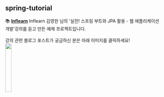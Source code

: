 ## spring-tutorial

📚 **<u>Inflearn</u>** Inflearn 김영한 님의 '실전! 스프링 부트와 JPA 활용 - 웹 애플리케이션 개발'강의를 듣고 만든 예제 프로젝트입니다.<br><br>
강의 관련 블로그 포스트가 궁금하신 분은 아래 이미지를 클릭하세요!<br>
<a href="https://hi-june.github.io/categories/SpringBoot-JPA" target="_blank">
<img src="https://cdn.inflearn.com/public/courses/324119/course_cover/07c45106-3cfa-4dd6-93ed-a6449591831c/%E1%84%80%E1%85%B3%E1%84%85%E1%85%AE%E1%86%B8%205%20%E1%84%87%E1%85%A9%E1%86%A8%E1%84%89%E1%85%A1%204.png" height="20%" width="20%">
<a>
